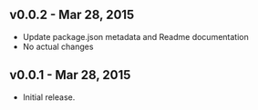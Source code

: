 ## v0.0.2 - Mar 28, 2015

* Update package.json metadata and Readme documentation
* No actual changes

## v0.0.1 - Mar 28, 2015

* Initial release.
